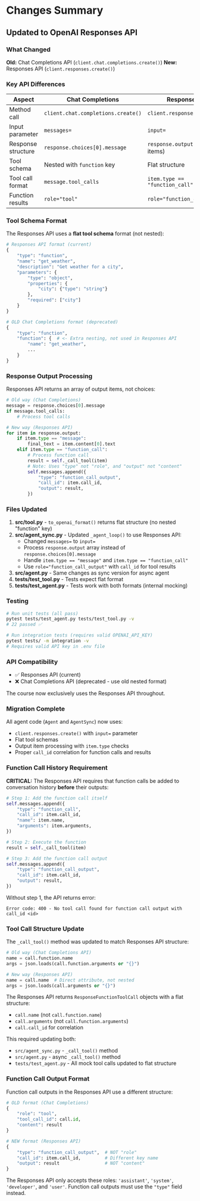 # Changes Summary

## Updated to OpenAI Responses API

### What Changed

**Old:** Chat Completions API (`client.chat.completions.create()`)
**New:** Responses API (`client.responses.create()`)

### Key API Differences

| Aspect | Chat Completions | Responses API |
|--------|-----------------|---------------|
| Method call | `client.chat.completions.create()` | `client.responses.create()` |
| Input parameter | `messages=` | `input=` |
| Response structure | `response.choices[0].message` | `response.output` (array of items) |
| Tool schema | Nested with `function` key | Flat structure |
| Tool call format | `message.tool_calls` | `item.type == "function_call"` |
| Function results | `role="tool"` | `role="function_call_output"` |

### Tool Schema Format

The Responses API uses a **flat tool schema** format (not nested):

```python
# Responses API format (current)
{
    "type": "function",
    "name": "get_weather",
    "description": "Get weather for a city",
    "parameters": {
        "type": "object",
        "properties": {
            "city": {"type": "string"}
        },
        "required": ["city"]
    }
}

# OLD Chat Completions format (deprecated)
{
    "type": "function",
    "function": {  # <- Extra nesting, not used in Responses API
        "name": "get_weather",
        ...
    }
}
```

### Response Output Processing

Responses API returns an array of output items, not choices:

```python
# Old way (Chat Completions)
message = response.choices[0].message
if message.tool_calls:
    # Process tool calls

# New way (Responses API)
for item in response.output:
    if item.type == "message":
        final_text = item.content[0].text
    elif item.type == "function_call":
        # Process function call
        result = self._call_tool(item)
        # Note: Uses "type" not "role", and "output" not "content"
        self.messages.append({
            "type": "function_call_output",
            "call_id": item.call_id,
            "output": result,
        })
```

### Files Updated

1. **src/tool.py** - `to_openai_format()` returns flat structure (no nested "function" key)
2. **src/agent_sync.py** - Updated `_agent_loop()` to use Responses API:
   - Changed `messages=` to `input=`
   - Process `response.output` array instead of `response.choices[0].message`
   - Handle `item.type == "message"` and `item.type == "function_call"`
   - Use `role="function_call_output"` with `call_id` for tool results
3. **src/agent.py** - Same changes as sync version for async agent
4. **tests/test_tool.py** - Tests expect flat format
5. **tests/test_agent.py** - Tests work with both formats (internal mocking)

### Testing

```bash
# Run unit tests (all pass)
pytest tests/test_agent.py tests/test_tool.py -v
# 22 passed ✅

# Run integration tests (requires valid OPENAI_API_KEY)
pytest tests/ -m integration -v
# Requires valid API key in .env file
```

### API Compatibility

- ✅ Responses API (current)
- ❌ Chat Completions API (deprecated - use old nested format)

The course now exclusively uses the Responses API throughout.

### Migration Complete

All agent code (`Agent` and `AgentSync`) now uses:
- `client.responses.create()` with `input=` parameter
- Flat tool schemas
- Output item processing with `item.type` checks
- Proper `call_id` correlation for function calls and results

### Function Call History Requirement

**CRITICAL:** The Responses API requires that function calls be added to conversation history **before** their outputs:

```python
# Step 1: Add the function call itself
self.messages.append({
    "type": "function_call",
    "call_id": item.call_id,
    "name": item.name,
    "arguments": item.arguments,
})

# Step 2: Execute the function
result = self._call_tool(item)

# Step 3: Add the function call output
self.messages.append({
    "type": "function_call_output",
    "call_id": item.call_id,
    "output": result,
})
```

Without step 1, the API returns error:
```
Error code: 400 - No tool call found for function call output with call_id <id>
```

### Tool Call Structure Update

The `_call_tool()` method was updated to match Responses API structure:

```python
# Old way (Chat Completions API)
name = call.function.name
args = json.loads(call.function.arguments or "{}")

# New way (Responses API)
name = call.name  # Direct attribute, not nested
args = json.loads(call.arguments or "{}")
```

The Responses API returns `ResponseFunctionToolCall` objects with a flat structure:
- `call.name` (not `call.function.name`)
- `call.arguments` (not `call.function.arguments`)
- `call.call_id` for correlation

This required updating both:
- `src/agent_sync.py` - `_call_tool()` method
- `src/agent.py` - async `_call_tool()` method
- `tests/test_agent.py` - All mock tool calls updated to flat structure

### Function Call Output Format

Function call outputs in the Responses API use a different structure:

```python
# OLD format (Chat Completions)
{
    "role": "tool",
    "tool_call_id": call.id,
    "content": result
}

# NEW format (Responses API)
{
    "type": "function_call_output",  # NOT "role"
    "call_id": item.call_id,         # Different key name
    "output": result                 # NOT "content"
}
```

The Responses API only accepts these roles: `'assistant'`, `'system'`, `'developer'`, and `'user'`.
Function call outputs must use the `"type"` field instead.
